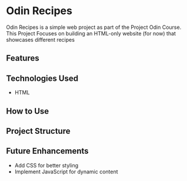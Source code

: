 # Odin Recipes 
Odin Recipes is a simple web project as part of the Project Odin Course. This Project Focuses on building an HTML-only website (for now) that showcases different recipes

## Features

## Technologies Used
- HTML 

## How to Use

## Project Structure

## Future Enhancements
- Add CSS for better styling
- Implement JavaScript for dynamic content